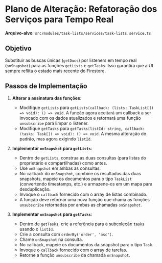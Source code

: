 # Plano de Alteração: Refatoração dos Serviços para Tempo Real

**Arquivo-alvo**: `src/modules/task-lists/services/task-lists.service.ts`

## Objetivo

Substituir as buscas únicas (`getDocs`) por listeners em tempo real (`onSnapshot`) para as funções `getLists` e `getTasks`. Isso garantirá que a UI sempre reflita o estado mais recente do Firestore.

## Passos de Implementação

1.  **Alterar a assinatura das funções**:
    *   Modifique `getLists` para `getLists(callback: (lists: TaskList[]) => void): () => void`. A função agora aceitará um callback a ser invocado com os dados atualizados e retornará uma função `unsubscribe` para limpar o listener.
    *   Modifique `getTasks` para `getTasks(listId: string, callback: (tasks: Task[]) => void): () => void`. A mesma alteração de padrão, mas agora exigindo `listId`.

2.  **Implementar `onSnapshot` para `getLists`**:
    *   Dentro de `getLists`, construa as duas consultas (para listas do proprietário e compartilhadas) como antes.
    *   Use `onSnapshot` em ambas as consultas.
    *   No callback do `onSnapshot`, combine os resultados das duas snapshots, mapeie os documentos para o tipo `TaskList` (convertendo timestamps, etc.) e armazene-os em um mapa para desduplicação.
    *   Invoque o `callback` fornecido com o array de listas combinado.
    *   A função deve retornar uma nova função que chama as funções `unsubscribe` retornadas por ambas as chamadas `onSnapshot`.

3.  **Implementar `onSnapshot` para `getTasks`**:
    *   Dentro de `getTasks`, crie a referência para a subcoleção `tasks` usando o `listId`.
    *   Crie a consulta com `orderBy('order', 'asc')`.
    *   Chame `onSnapshot` na consulta.
    *   No callback, mapeie os documentos da snapshot para o tipo `Task`.
    *   Invoque o `callback` fornecido com o array de tarefas.
    *   Retorne a função `unsubscribe` da chamada `onSnapshot`.